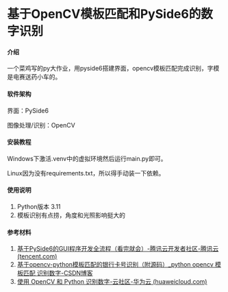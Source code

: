# 基于OpenCV模板匹配和PySide6的数字识别

#### 介绍
一个菜鸡写的py大作业，用pyside6搭建界面，opencv模板匹配完成识别，字模是电赛送药小车的。

#### 软件架构
界面：PySide6

图像处理/识别：OpenCV


#### 安装教程

Windows下激活.venv中的虚拟环境然后运行main.py即可。

Linux因为没有requirements.txt，所以得手动装一下依赖。

#### 使用说明

1.  Python版本 3.11
2.  模板识别有点捞，角度和光照影响挺大的

#### 参考材料

1.  [基于PySide6的GUI程序开发全流程（看完就会）-腾讯云开发者社区-腾讯云 (tencent.com)](https://cloud.tencent.com/developer/article/2334289)
1.  [基于opencv-python模板匹配的银行卡号识别（附源码）_python opencv 模板匹配 识别数字-CSDN博客](https://blog.csdn.net/weixin_62428212/article/details/136030119?spm=1001.2014.3001.5501)
1.  [使用 OpenCV 和 Python 识别数字-云社区-华为云 (huaweicloud.com)](https://bbs.huaweicloud.com/blogs/318061)

